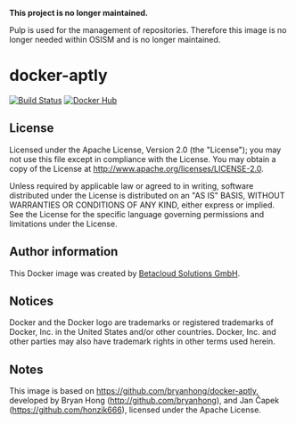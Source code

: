 **This project is no longer maintained.**

Pulp is used for the management of repositories. Therefore this image is no longer needed within OSISM and is no longer maintained.

# docker-aptly

[![Build Status](https://travis-ci.org/osism/docker-aptly.svg?branch=master)](https://travis-ci.org/osism/docker-aptly)
[![Docker Hub](https://img.shields.io/badge/Docker%20Hub-osism%2Faptly-blue.svg)](https://hub.docker.com/r/osism/aptly/)

License
-------

Licensed under the Apache License, Version 2.0 (the "License");
you may not use this file except in compliance with the License.
You may obtain a copy of the License at http://www.apache.org/licenses/LICENSE-2.0.

Unless required by applicable law or agreed to in writing, software
distributed under the License is distributed on an "AS IS" BASIS,
WITHOUT WARRANTIES OR CONDITIONS OF ANY KIND, either express or implied.
See the License for the specific language governing permissions and
limitations under the License.

Author information
------------------

This Docker image was created by [Betacloud Solutions GmbH](https://www.betacloud-solutions.de).

Notices
-------

Docker and the Docker logo are trademarks or registered trademarks of Docker, Inc. in the
United States and/or other countries. Docker, Inc. and other parties may also have trademark
rights in other terms used herein.

Notes
-----

This image is based on https://github.com/bryanhong/docker-aptly, developed
by Bryan Hong (http://github.com/bryanhong), and Jan Čapek (https://github.com/honzik666),
licensed under the Apache License.

